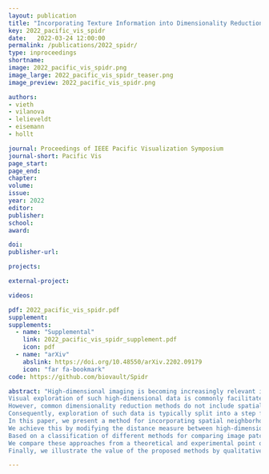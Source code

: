 ```yaml
---
layout: publication
title: "Incorporating Texture Information into Dimensionality Reduction for High-Dimensional Images"
key: 2022_pacific_vis_spidr
date:   2022-03-24 12:00:00
permalink: /publications/2022_spidr/
type: inproceedings
shortname: 
image: 2022_pacific_vis_spidr.png
image_large: 2022_pacific_vis_spidr_teaser.png
image_preview: 2022_pacific_vis_spidr.png

authors:
- vieth
- vilanova
- lelieveldt
- eisemann
- hollt

journal: Proceedings of IEEE Pacific Visualization Symposium
journal-short: Pacific Vis
page_start: 
page_end: 
chapter:
volume: 
issue: 
year: 2022
editor:
publisher:
school:
award:

doi: 
publisher-url:

projects:

external-project:

videos:

pdf: 2022_pacific_vis_spidr.pdf
supplement:
supplements:
  - name: "Supplemental"
    link: 2022_pacific_vis_spidr_supplement.pdf
    icon: pdf
  - name: "arXiv"
    abslink: https://doi.org/10.48550/arXiv.2202.09179
    icon: "far fa-bookmark"
code: https://github.com/biovault/Spidr

abstract: "High-dimensional imaging is becoming increasingly relevant in many fields from astronomy and cultural heritage to systems biology.
Visual exploration of such high-dimensional data is commonly facilitated by dimensionality reduction.
However, common dimensionality reduction methods do not include spatial information present in images, such as local texture features, into the construction of low-dimensional embeddings.
Consequently, exploration of such data is typically split into a step focusing on the attribute space followed by a step focusing on spatial information, or vice versa.
In this paper, we present a method for incorporating spatial neighborhood information into distance-based dimensionality reduction methods, such as t-Distributed Stochastic Neighbor Embedding (t-SNE).
We achieve this by modifying the distance measure between high-dimensional attribute vectors associated with each pixel such that it takes the pixel's spatial neighborhood into account.
Based on a classification of different methods for comparing image patches, we explore a number of different approaches.
We compare these approaches from a theoretical and experimental point of view. 
Finally, we illustrate the value of the proposed methods by qualitative and quantitative evaluation on synthetic data and two real-world use cases."

---
```

